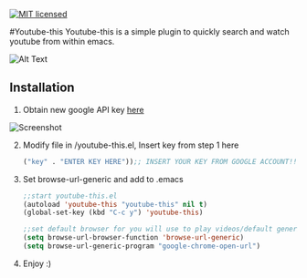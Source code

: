 [![MIT licensed](https://img.shields.io/badge/license-MIT-blue.svg)](https://raw.githubusercontent.com/hyperium/hyper/master/LICENSE)

#Youtube-this
Youtube-this is a simple plugin to quickly search and watch youtube from within emacs. 


![Alt Text](https://github.com/maximus12793/youtube-this.el/blob/master/demo_2.gif)

## Installation 
1. Obtain new google API key 
[here](https://console.developers.google.com/ "Google Developer Console")

![Screenshot](https://github.com/maximus12793/youtube-this.el/blob/master/api.png)

2. Modify file in /youtube-this.el, Insert key from step 1 here


    ``` el
    ("key" . "ENTER KEY HERE"));; INSERT YOUR KEY FROM GOOGLE ACCOUNT!!!
    ```
3. Set browse-url-generic and add to .emacs

 
    ``` el
    ;;start youtube-this.el
    (autoload 'youtube-this "youtube-this" nil t)
    (global-set-key (kbd "C-c y") 'youtube-this)

    ;;set default browser for you will use to play videos/default generic
    (setq browse-url-browser-function 'browse-url-generic)
    (setq browse-url-generic-program "google-chrome-open-url")
    ```
4. Enjoy :) 